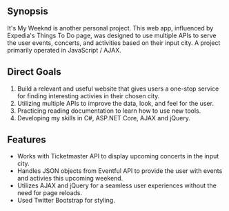 ## Synopsis
It's My Weeknd is another personal project. This web app, influenced by Expedia's Things To Do page, was designed to use multiple APIs to serve the user events, concerts, and activities based on their input city. A project primarily operated in JavaScript / AJAX. 

## Direct Goals
1. Build a relevant and useful website that gives users a one-stop service for finding interesting activies in their chosen city.
2. Utilizing multiple APIs to improve the data, look, and feel for the user.
3. Practicing reading documentation to learn how to use new tools.
4. Developing my skills in C#, ASP.NET Core, AJAX and jQuery.

## Features
- Works with Ticketmaster API to display upcoming concerts in the input city.
- Handles JSON objects from Eventful API to provide the user with events and activies this upcoming weekend.
- Utilizes AJAX and jQuery for a seamless user experiences without the need for page reloads.
- Used Twitter Bootstrap for styling.
